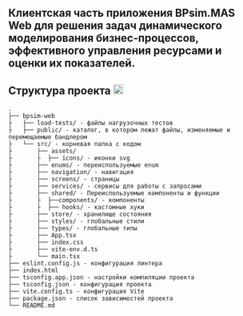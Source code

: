 ## Клиентская часть приложения BPsim.MAS Web для решения задач динамического моделирования бизнес-процессов, эффективного управления ресурсами и оценки их показателей.

## Структура проекта <img src="https://media2.giphy.com/media/QssGEmpkyEOhBCb7e1/giphy.gif?cid=ecf05e47a0n3gi1bfqntqmob8g9aid1oyj2wr3ds3mg700bl&rid=giphy.gif" width ="20">

```
.
├── bpsim-web
├   ├── load-tests/ - файлы нагрузочных тестов
├   ├── public/ - каталог, в котором лежат файлы, изменяемые и перемещаемые бандлером
├   └── src/ - корневая папка с кодом
├       ├── assets/
├       ├  ├── icons/ - иконки svg
├       ├── enums/ - переиспользуемые enum
├       ├── navigation/ - навигация
├       ├── screens/ - страницы
├       ├── services/ - сервисы для работы с запросами
├       ├── shared/ - Переиспользуемые компоненты и функции
├       ├  ├──components/ - компоненты
├       ├  ├── hooks/ - кастомные хуки
├       ├── store/ - хранилище состояния
├       ├── styles/ - глобальные стили
├       ├── types/ - глобальные типы
├       ├── App.tsx
├       ├── index.css
├       ├── vite-env.d.ts
├       └── main.tsx
├── eslint.config.js - конфигурация линтера
├── index.html
├── tsconfig.app.json - настройки компиляции проекта 
├── tsconfig.json - конфигурация проекта
├── vite.config.ts - конфигурация Vite
├── package.json - список зависимостей проекта
└── README.md
```
